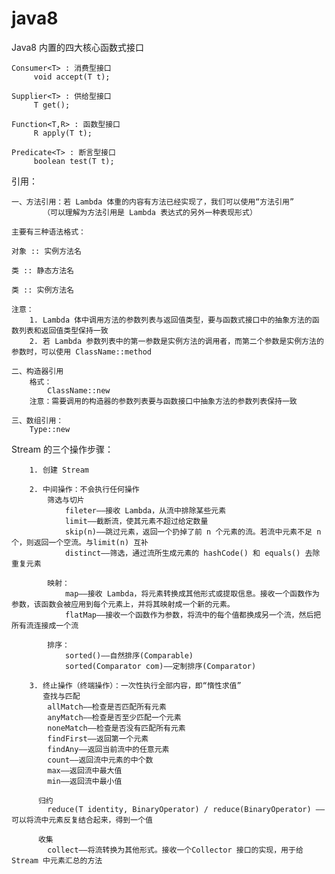 # java8


Java8 内置的四大核心函数式接口
 
    Consumer<T> : 消费型接口
         void accept(T t);

    Supplier<T> : 供给型接口
         T get();

    Function<T,R> : 函数型接口
         R apply(T t);

    Predicate<T> : 断言型接口
         boolean test(T t);
       
       

引用：       

    一、方法引用：若 Lambda 体重的内容有方法已经实现了，我们可以使用“方法引用”
           （可以理解为方法引用是 Lambda 表达式的另外一种表现形式）

    主要有三种语法格式：

    对象 :: 实例方法名

    类 :: 静态方法名

    类 :: 实例方法名

    注意：
        1. Lambda 体中调用方法的参数列表与返回值类型，要与函数式接口中的抽象方法的函数列表和返回值类型保持一致
        2. 若 Lambda 参数列表中的第一参数是实例方法的调用者，而第二个参数是实例方法的参数时，可以使用 ClassName::method

    二、构造器引用
        格式：
            ClassName::new
        注意：需要调用的构造器的参数列表要与函数接口中抽象方法的参数列表保持一致

    三、数组引用：
        Type::new
        

Stream 的三个操作步骤：

        1. 创建 Stream

        2. 中间操作：不会执行任何操作
            筛选与切片
                fileter——接收 Lambda，从流中排除某些元素
                limit——截断流，使其元素不超过给定数量
                skip(n)——跳过元素，返回一个扔掉了前 n 个元素的流。若流中元素不足 n 个，则返回一个空流。与limit(n) 互补
                distinct——筛选，通过流所生成元素的 hashCode() 和 equals() 去除重复元素

            映射：
                map——接收 Lambda，将元素转换成其他形式或提取信息。接收一个函数作为参数，该函数会被应用到每个元素上，并将其映射成一个新的元素。
                flatMap——接收一个函数作为参数，将流中的每个值都换成另一个流，然后把所有流连接成一个流

            排序：
                sorted()——自然排序(Comparable)
                sorted(Comparator com)——定制排序(Comparator)

        3. 终止操作（终端操作）：一次性执行全部内容，即“惰性求值”
           查找与匹配
            allMatch——检查是否匹配所有元素
            anyMatch——检查是否至少匹配一个元素
            noneMatch——检查是否没有匹配所有元素
            findFirst——返回第一个元素
            findAny——返回当前流中的任意元素
            count——返回流中元素的中个数
            max——返回流中最大值
            min——返回流中最小值
            
          归约
            reduce(T identity, BinaryOperator) / reduce(BinaryOperator) ——可以将流中元素反复结合起来，得到一个值

          收集
            collect——将流转换为其他形式。接收一个Collector 接口的实现，用于给Stream 中元素汇总的方法


